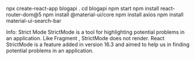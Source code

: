 npx create-react-app blogapi .
cd blogapi
npm start
npm install react-router-dom@5
npm install @material-ui/core
npm install axios
npm install material-ui-search-bar

Info:
Strict Mode
StrictMode is a tool for highlighting potential problems in an application. Like Fragment , StrictMode does not render. React StrictMode is a feature added in version 16.3 and aimed to help us in finding potential problems in an application.
